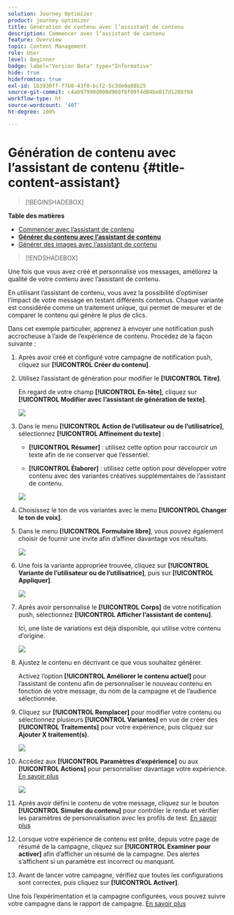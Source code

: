 ```yaml
---
solution: Journey Optimizer
product: journey optimizer
title: Génération de contenu avec l’assistant de contenu
description: Commencer avec l’assistant de contenu
feature: Overview
topic: Content Management
role: User
level: Beginner
badge: label="Version Beta" type="Informative"
hide: true
hidefromtoc: true
exl-id: 1b3930ff-f7b0-43f0-bcf2-5c3de0a88b25
source-git-commit: c4ab97999d000d969f6f09f4d84be017d1288f94
workflow-type: ht
source-wordcount: '407'
ht-degree: 100%

---
```


# Génération de contenu avec l’assistant de contenu {#title-content-assistant}

>[!BEGINSHADEBOX]

**Table des matières**

* [Commencer avec l’assistant de contenu](gs-generative.md)
* **[Générer du contenu avec l’assistant de contenu](generative-content.md)**
* [Générer des images avec l’assistant de contenu](generative-image.md)

>[!ENDSHADEBOX]

Une fois que vous avez créé et personnalisé vos messages, améliorez la qualité de votre contenu avec l’assistant de contenu.

En utilisant l’assistant de contenu, vous avez la possibilité d’optimiser l’impact de votre message en testant différents contenus. Chaque variante est considérée comme un traitement unique, qui permet de mesurer et de comparer le contenu qui génère le plus de clics.

Dans cet exemple particulier, apprenez à envoyer une notification push accrocheuse à l’aide de l’expérience de contenu. Procédez de la façon suivante :

1. Après avoir créé et configuré votre campagne de notification push, cliquez sur **[!UICONTROL Créer du contenu]**.

1. Utilisez l’assistant de génération pour modifier le **[!UICONTROL Titre]**.

   En regard de votre champ **[!UICONTROL En-tête]**, cliquez sur **[!UICONTROL Modifier avec l’assistant de génération de texte]**.

   ![](assets/gen-ai-title-1.png)

1. Dans le menu **[!UICONTROL Action de l’utilisateur ou de l’utilisatrice]**, sélectionnez **[!UICONTROL Affinement du texte]** :

   * **[!UICONTROL Résumer]** : utilisez cette option pour raccourcir un texte afin de ne conserver que l’essentiel.

   * **[!UICONTROL Élaborer]** : utilisez cette option pour développer votre contenu avec des variantes créatives supplémentaires de l’assistant de contenu.

   ![](assets/gen-ai-title-2.png)

1. Choisissez le ton de vos variantes avec le menu **[!UICONTROL Changer le ton de voix]**.

1. Dans le menu **[!UICONTROL Formulaire libre]**, vous pouvez également choisir de fournir une invite afin d’affiner davantage vos résultats.

   ![](assets/gen-ai-title-3.png)

1. Une fois la variante appropriée trouvée, cliquez sur **[!UICONTROL Variante de l’utilisateur ou de l’utilisatrice]**, puis sur **[!UICONTROL Appliquer]**.

   ![](assets/gen-ai-title-4.png)

1. Après avoir personnalisé le **[!UICONTROL Corps]** de votre notification push, sélectionnez **[!UICONTROL Afficher l’assistant de contenu]**.

   Ici, une liste de variations est déjà disponible, qui utilise votre contenu d’origine.

   ![](assets/gen-ai-title-5.png)

1. Ajustez le contenu en décrivant ce que vous souhaitez générer.

   Activez l’option **[!UICONTROL Améliorer le contenu actuel]** pour l’assistant de contenu afin de personnaliser le nouveau contenu en fonction de votre message, du nom de la campagne et de l’audience sélectionnée.

1. Cliquez sur **[!UICONTROL Remplacer]** pour modifier votre contenu ou sélectionnez plusieurs **[!UICONTROL Variantes]** en vue de créer des **[!UICONTROL Traitements]** pour votre expérience, puis cliquez sur **Ajouter X traitement(s)**.

   ![](assets/gen-ai-title-6.png)

1. Accédez aux **[!UICONTROL Paramètres d’expérience]** ou aux **[!UICONTROL Actions]** pour personnaliser davantage votre expérience. [En savoir plus](../campaigns/content-experiment.md)

   ![](assets/gen-ai-title-7.png)

1. Après avoir défini le contenu de votre message, cliquez sur le bouton **[!UICONTROL Simuler du contenu]** pour contrôler le rendu et vérifier les paramètres de personnalisation avec les profils de test. [En savoir plus](../email/preview.md)

1. Lorsque votre expérience de contenu est prête, depuis votre page de résumé de la campagne, cliquez sur **[!UICONTROL Examiner pour activer]** afin d’afficher un résumé de la campagne. Des alertes s’affichent si un paramètre est incorrect ou manquant.

1. Avant de lancer votre campagne, vérifiez que toutes les configurations sont correctes, puis cliquez sur **[!UICONTROL Activer]**.

Une fois l’expérimentation et la campagne configurées, vous pouvez suivre votre campagne dans le rapport de campagne. [En savoir plus](../reports/campaign-global-report.md#experimentation-report)
